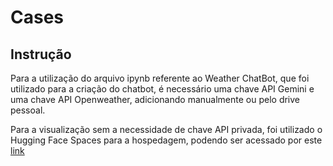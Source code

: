 # Cases

## Instrução

Para a utilização do arquivo ipynb referente ao Weather ChatBot, que foi utilizado para a criação do chatbot, é necessário uma chave API Gemini e uma chave API Openweather, adicionando manualmente ou pelo drive pessoal.

Para a visualização sem a necessidade de chave API privada, foi utilizado o Hugging Face Spaces para a hospedagem, podendo ser acessado por este [link](https://huggingface.co/spaces/Silver1234/Weather-chatbot)
